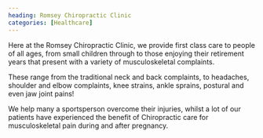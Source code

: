 ```yaml
---
heading: Romsey Chiropractic Clinic
categories: [Healthcare]
---
```

Here at the Romsey Chiropractic Clinic, we provide first class care to people of all ages, from small children through to those enjoying their retirement years that present with a variety of musculoskeletal complaints.

These range from the traditional neck and back complaints, to headaches, shoulder and elbow complaints, knee strains, ankle sprains, postural and even jaw joint pains!

We help many a sportsperson overcome their injuries, whilst a lot of our patients have experienced the benefit of Chiropractic care for musculoskeletal pain during and after pregnancy.
